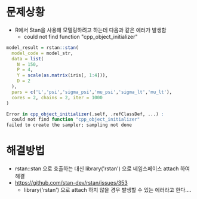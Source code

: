 # 문제상황

* R에서 Stan을 사용해 모델링하려고 하는데 다음과 같은 에러가 발생함
    * could not find function "cpp_object_initializer"

```r
model_result = rstan::stan(
  model_code = model_str,
  data = list(
    N = 150,
    P = 4,
    Y = scale(as.matrix(iris[, 1:4])),
    D = 2
  ),
  pars = c('L','psi','sigma_psi','mu_psi','sigma_lt','mu_lt'), 
  cores = 2, chains = 2, iter = 1000
)

Error in cpp_object_initializer(.self, .refClassDef, ...) : 
  could not find function "cpp_object_initializer"
failed to create the sampler; sampling not done
```

# 해결방법

* rstan::stan 으로 호출하는 대신 library('rstan') 으로 네임스페이스 attach 하여 해결
* https://github.com/stan-dev/rstan/issues/353
    * library('rstan') 으로 attach 하지 않을 경우 발생할 수 있는 에러라고 한다....
